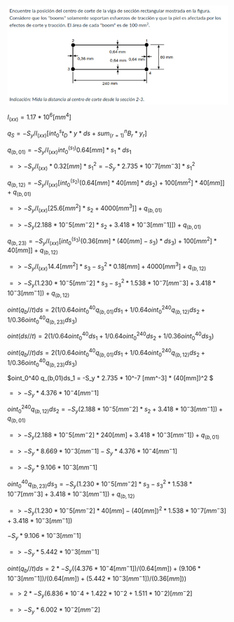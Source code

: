 ![](p.png)

$I_(x x) = 1.17 * 10^6[mm^4]$

$q_S = -S_y/I_(x x) [int_0^s t_D * y * ds + sum_(r=1)^n B_r * y_r]$

$q_(b,01) = -S_y/I_(x x) int_0^(s_1) 0.64[mm] * s_1 * ds_1$

$=> -S_y/I_(x x) * 0.32[mm] * s_1^2 = -S_y * 2.735 * 10^-7 [mm^-3] * s_1^2$

$q_(b,12) = -S_y/I_(x x) [int_0^(s_2) (0.64[mm] * 40[mm] * ds_2) + 100[mm^2] * 40[mm]] + q_(b,01)$

$=> -S_y/I_(x x) [25.6[mm^2] * s_2 + 4000[mm^3]] + q_(b,01)$

$=> -S_y (2.188 * 10^-5[mm^-2] * s_2 + 3.418 * 10^-3 [mm^-1]]) + q_(b,01)$

$q_(b,23) = -S_y/I_(x x) [int_0^(s_3) (0.36[mm] * (40[mm] - s_3) * ds_3) + 100[mm^2] * 40[mm]] + q_(b,12)$

$=> -S_y/I_(x x) {14.4[mm^2] * s_3 - s_3^2 * 0.18[mm] + 4000[mm^3]} + q_(b,12)$

$=> -S_y (1.230 * 10^-5[mm^-2] * s_3 - s_3^2 * 1.538 * 10^-7[mm^-3] + 3.418 * 10^-3 [mm^-1]) + q_(b,12)$

$oint(q_b//t) ds = 2(1/0.64 oint_0^40 q_(b,01)ds_1 + 1/0.64 oint_0^240 q_(b,12)ds_2 + 1/0.36 oint_0^40 q_(b,23) ds_3)$

$oint(ds//t) = 2(1/0.64 oint_0^40 ds_1 + 1/0.64 oint_0^240 ds_2 + 1/0.36 oint_0^40 ds_3)$

$oint(q_b//t) ds = 2(1/0.64 oint_0^40 q_(b,01)ds_1 + 1/0.64 oint_0^240 q_(b,12)ds_2 + 1/0.36 oint_0^40 q_(b,23) ds_3)$

$oint_0^40 q_(b,01)ds_1 = -S_y * 2.735 * 10^-7 [mm^-3] * (40[mm])^2 $

$=> -S_y * 4.376 * 10^-4[mm^-1]$

$oint_0^240 q_(b,12)ds_2 = -S_y (2.188 * 10^-5[mm^-2] * s_2 + 3.418 * 10^-3 [mm^-1]) + q_(b,01)$

$=> -S_y (2.188 * 10^-5[mm^-2] * 240[mm] + 3.418 * 10^-3 [mm^-1]) + q_(b,01)$

$=> -S_y * 8.669 * 10^-3[mm^-1] - S_y * 4.376 * 10^-4[mm^-1]$

$=> -S_y * 9.106 * 10^-3[mm^-1]$

$oint_0^40 q_(b,23) ds_3 = -S_y (1.230 * 10^-5[mm^-2] * s_3 - s_3^2 * 1.538 * 10^-7[mm^-3] + 3.418 * 10^-3 [mm^-1]) + q_(b,12)$

$=> -S_y (1.230 * 10^-5[mm^-2] * 40[mm] - (40[mm])^2 * 1.538 * 10^-7[mm^-3] + 3.418 * 10^-3 [mm^-1])$

$-S_y * 9.106 * 10^-3[mm^-1]$

$=> -S_y * 5.442 * 10^-3[mm^-1]$

$oint(q_b//t) ds = 2 * -S_y ((4.376 * 10^-4[mm^-1]) / (0.64[mm]) + (9.106 * 10^-3[mm^-1]) / (0.64[mm]) + (5.442 * 10^-3[mm^-1])/(0.36[mm]))$

$=> 2 * -S_y (6.836 * 10^-4 + 1.422 * 10^-2 + 1.511 * 10^-2)[mm^-2]$

$=> -S_y * 6.002 * 10^-2[mm^-2]$
